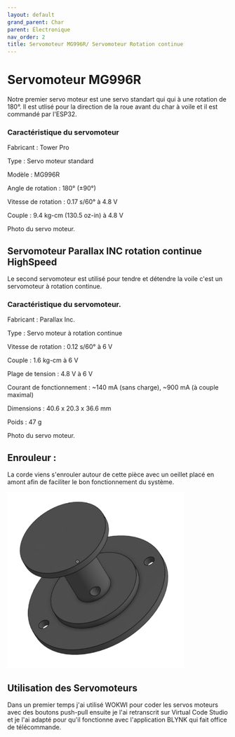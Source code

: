 ```yaml
---
layout: default
grand_parent: Char
parent: Électronique
nav_order: 2
title: Servomoteur MG996R/ Servomoteur Rotation continue 
---
```


# Servomoteur MG996R

Notre premier servo moteur est une servo standart qui qui à une rotation de 180°. Il est utlisé pour la direction de la roue avant du char à voile et il est commandé par l'ESP32. 

### Caractéristique du servomoteur 

Fabricant : Tower Pro

Type : Servo moteur standard

Modèle : MG996R

Angle de rotation : 180° (±90°)

Vitesse de rotation : 0.17 s/60° à 4.8 V

Couple : 9.4 kg-cm (130.5 oz-in) à 4.8 V

Photo du servo moteur.

## Servomoteur Parallax INC rotation continue HighSpeed

Le second servomoteur est utilisé pour tendre et détendre la voile c'est un servomoteur à rotation continue. 

### Caractéristique du servomoteur.

Fabricant : Parallax Inc.

Type : Servo moteur à rotation continue

Vitesse de rotation : 0.12 s/60° à 6 V 

Couple : 1.6 kg-cm à 6 V

Plage de tension : 4.8 V à 6 V

Courant de fonctionnement : ~140 mA (sans charge), ~900 mA (à couple maximal)

Dimensions : 40.6 x 20.3 x 36.6 mm

Poids : 47 g

Photo du servo moteur.

## Enrouleur : 

La corde viens s'enrouler autour de cette pièce avec un oeillet placé en amont afin de faciliter le bon fonctionnement du système.

<img src="../images/EnrouleurVF.png" height="80%" width="80%">

## Utilisation des Servomoteurs

Dans un premier temps j'ai utilisé WOKWI pour coder les servos moteurs avec des boutons push-pull ensuite je l'ai retranscrit sur Virtual Code Studio et je l'ai adapté pour qu'il fonctionne avec l'application BLYNK qui fait office de télécommande. 


